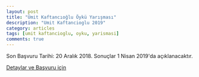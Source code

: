 ```yaml
---
layout: post
title: "Ümit Kaftancıoğlu Öykü Yarışması"
description: "Umit Kaftancioglu 2019"
category: articles
tags: [umit kaftancioglu, oyku, yarismasi]
comments: true
---
```


Son Başvuru Tarihi: 20 Aralık 2018. Sonuçlar 1 Nisan 2019'da açıklanacaktır.

[Detaylar ve Başvuru için](https://www.itvhaber.com/2019-umit-kaftancioglu-oyku-yarismasi-basvursu-basladi.html)